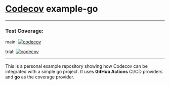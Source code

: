 # [Codecov](https://codecov.io) example-go

-----
### Test Coverage: 

main: 
  [![codecov](https://codecov.io/gh/ANiRuDdHa1211/example-go/graph/badge.svg?t=6L7ZWBFBT4)](https://codecov.io/gh/ANiRuDdHa1211/example-go)

trial:
  [![codecov](https://codecov.io/gh/ANiRuDdHa1211/example-go/branch/trial2/graph/badge.svg?t=6L7ZWBFBT4)](https://codecov.io/gh/ANiRuDdHa1211/example-go/tree/trial2)

------

This is a personal example repository showing how Codecov can be integrated with a simple go project. It uses **GitHub Actions** CI/CD providers and **go** as the coverage provider.

